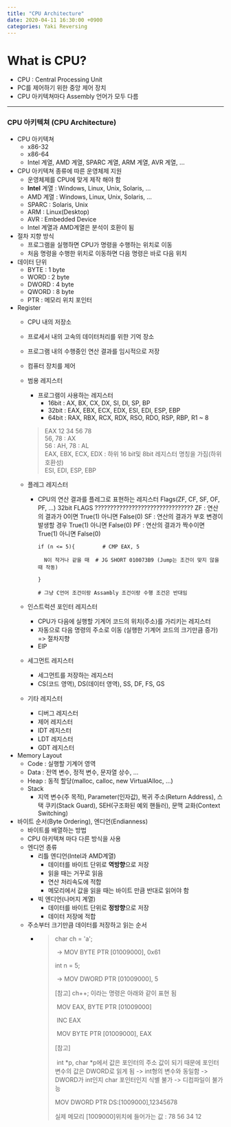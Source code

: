 ```yaml
---
title: "CPU Architecture"
date: 2020-04-11 16:30:00 +0900
categories: Yaki Reversing
---
```


# What is CPU?

- CPU : Central Processing Unit
- PC를 제어하기 위한 중앙 제어 장치
- CPU 아키텍쳐마다 Assembly 언어가 모두 다름

***

### CPU 아키텍쳐 (CPU Architecture)
- CPU 아키텍쳐
  - x86-32
  - x86-64
  - Intel 계열, AMD 계열, SPARC 계열, ARM 계열, AVR 계열, ...
- CPU 아키텍쳐 종류에 따른 운영체제 지원
  - 운영체제를 CPU에 맞게 제작 해야 함
  - **Intel** 계열 : Windows, Linux, Unix, Solaris, ...
  - AMD 계열 : Windows, Linux, Unix, Solaris, ...
  - SPARC : Solaris, Unix
  - ARM : Linux(Desktop)
  - AVR : Embedded Device
  - Intel 계열과 AMD계열은 분석이 호환이 됨
- 절차 지향 방식
  - 프로그램을 실행하면 CPU가 명령을 수행하는 위치로 이동
  - 처음 명령을 수행한 위치로 이동하면 다음 명령은 바로 다음 위치
- 데이터 단위
  - BYTE  : 1 byte
  - WORD : 2 byte
  - DWORD : 4 byte
  - QWORD : 8 byte
  - PTR : 메모리 위치 포인터
- Register
  - CPU 내의 저장소
  - 프로세서 내의 고속의 데이터처리를 위한 기억 장소
  - 프로그램 내의 수행중인 연산 결과를 임시적으로 저장
  - 컴퓨터 장치를 제어
  - 범용 레지스터
    - 프로그램이 사용하는 레지스터
        - 16bit : AX, BX, CX, DX, SI, DI, SP, BP
        - 32bit : EAX, EBX, ECX, EDX, ESI, EDI, ESP, EBP
        - 64bit : RAX, RBX, RCX, RDX, RSO, RDO, RSP, RBP, R1 ~ 8
    > EAX   12      34      56      78  
    > ​56, 78 : AX  
    > 56 : AH, 78 : AL  
    > EAX, EBX, ECX, EDX : 하위 16 bit및 8bit 레지스터 명칭을 가짐(하위 호환성)  
    > ESI, EDI, ESP, EBP

  - 플레그 레지스터
    - CPU의 연산 결과를 플레그로 표현하는 레지스터
      Flags(ZF, CF, SF, OF, PF, ...)
      32bit FLAGS  ????????????????????????????????
      ZF : 연산의 결과가 0이면 True(1) 아니면 False(0)
      SF : 연산의 결과가 부호 변경이 발생할 경우 True(1) 아니면 False(0)
      PF : 연산의 결과가 짝수이면 True(1) 아니면 False(0)
      ~~~
      if (n <= 5){         # CMP EAX, 5
      
        N이 작거나 같을 때  # JG SHORT 010073B9 (Jump는 조건이 맞지 않을 때 작동)
      
      }
      
      # 그냥 C언어 조건이랑 Assambly 조건이랑 수행 조건은 반대임
      ~~~

  - 인스트럭션 포인터 레지스터
    - CPU가 다음에 실행할 기계어 코드의 위치(주소)를 가리키는 레지스터
    - 자동으로 다음 명령의 주소로 이동 (실행한 기계어 코드의 크기만큼 증가) => 절차지향
    - EIP
  - 세그먼트 레지스터
    - 세그먼트를 저장하는 레지스터
    - CS(코드 영역), DS(데이터 영역), SS, DF, FS, GS
  - 기타 레지스터
    - 디버그 레지스터
    - 제어 레지스터
    - IDT 레지스터
    - LDT 레지스터
    - GDT 레지스터
- Memory Layout
  - Code : 실행할 기계어 영역
  - Data : 전역 변수, 정적 변수, 문자열 상수, ...
  - Heap : 동적 할당(malloc, calloc, new VirtualAlloc, ...)
  - Stack
    - 지역 변수(주 목적), Parameter(인자값), 복귀 주소(Return Address), 스택 쿠키(Stack Guard), SEH(구조화된 예외 핸들러), 문맥 교화(Context Switching)
- 바이트 순서(Byte Ordering), 엔디언(Endianness)
  - 바이트를 배열하는 방법
  - CPU 아키텍쳐 마다 다른 방식을 사용
  - 엔디언 종류
    - 리틀 엔디언(Intel과 AMD계열)
      - 데이터를 바이트 단위로 **역방향**으로 저장
      - 읽을 때는 거꾸로 읽음
      - 연산 처리속도에 적합
      - 메모리에서 값을 읽을 때는 바이트 만큼 반대로 읽어야 함
    - 빅 엔디언(나머지 계열)
      - 데이터를 바이트 단위로 **정방향**으로 저장
      - 데이터 저장에 적합
  - 주소부터 크기만큼 데이터를 저장하고 읽는 순서
    - > char ch = 'a';
      >
      > ​	-> MOV BYTE PTR [01009000], 0x61
      >
      > int n = 5;
      >
      > ​	-> MOV DWORD PTR [01009000], 5
      >
      > 
      >
      > [참고] ch++; 이라는 명령은 아래와 같이 표현 됨
      >
      > ​	MOV EAX, BYTE PTR [01009000]
      >
      > ​	INC	EAX
      >
      > ​	MOV BYTE PTR [01009000], EAX
      >
      > [참고]
      >
      > ​	int *p, char *p에서 값은 포인터의 주소 값이 되기 때문에 포인터 변수의 값은 DWORD로 읽게 됨 -> int형의 변수와 동일함 -> DWORD가 int인지 char 포인터인지 식별 불가 -> 디컴파일이 불가능
      >
      > 
      >
      > MOV DWORD PTR DS:[1009000],12345678
      >
      > 실제 메모리 [1009000]위치에 들어가는 값 : 78 56 34 12